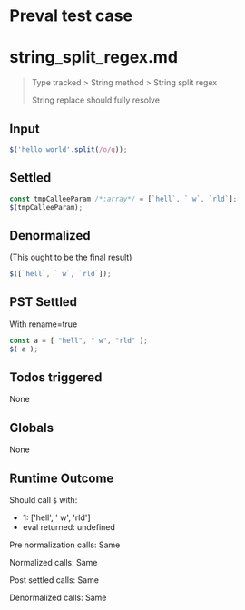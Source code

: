 # Preval test case

# string_split_regex.md

> Type tracked > String method > String split regex
>
> String replace should fully resolve

## Input

`````js filename=intro
$('hello world'.split(/o/g));
`````


## Settled


`````js filename=intro
const tmpCalleeParam /*:array*/ = [`hell`, ` w`, `rld`];
$(tmpCalleeParam);
`````


## Denormalized
(This ought to be the final result)

`````js filename=intro
$([`hell`, ` w`, `rld`]);
`````


## PST Settled
With rename=true

`````js filename=intro
const a = [ "hell", " w", "rld" ];
$( a );
`````


## Todos triggered


None


## Globals


None


## Runtime Outcome


Should call `$` with:
 - 1: ['hell', ' w', 'rld']
 - eval returned: undefined

Pre normalization calls: Same

Normalized calls: Same

Post settled calls: Same

Denormalized calls: Same
